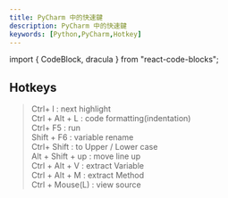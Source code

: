 ```yaml
---
title: PyCharm 中的快速鍵
description: PyCharm 中的快速鍵
keywords: [Python,PyCharm,Hotkey]
---
```

import { CodeBlock, dracula  } from "react-code-blocks";


## Hotkeys


> Ctrl+ l : next highlight  
> Ctrl + Alt + L : code formatting(indentation)  
> Ctrl+ F5 : run  
> Shift +  F6 : variable rename  
> Ctrl+ Shift : to Upper /  Lower case  
> Alt + Shift + up : move line up  
> Ctrl + Alt + V : extract Variable  
> Ctrl + Alt + M : extract Method  
> Ctrl + Mouse(L) : view source  


